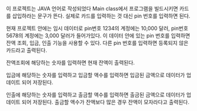 
이 프로젝트는 JAVA 언어로 작성되었다
Main class에서 프로그램을 빌드시키면 카드를 삽입하라는 문구가 뜬다.
실제로 카드를 입력하는 것 대신 pin 번호를 입력하면 된다.

현재 프로젝트 안에는 임시 데이터로 pin번호 1234의 계정에는 10,000 달러, pin번호 5678의 계정에는 3,000 달러가 들어가있다.
이 데이터 안에 있는 pin 번호를 입력하면 잔액 조회, 입금, 인출 기능을 사용할 수 있다.
다른 pin 번호를 입력하면 등록되지 않은 카드라고 출력된다.

잔액조회에 해당하는 숫자를 입력하면 현재 잔액이 출력된다.

입금에 해당하는 숫자를 입력하고 입금할 액수를 입력하면 입금된 금액으로 데이터가 업데이트 되어 저장된다.

인출에 해당하는 숫자를 입력하고 출금할 액수를 입력하면 출금된 금액으로 데이터가 업데이트 되어 저장된다.
출금할 액수가 잔액보다 많은 경우 잔액이 모자라다고 출력된다.

